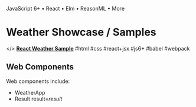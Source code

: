 JavaScript 6+ • React • Elm • ReasonML • More

# Weather Showcase / Samples


</> [**React Weather Sample**](react)  #html #css #react+jsx #js6+ #babel #webpack



## Web Components

Web components include:

- WeatherApp
- Result result=_result_
